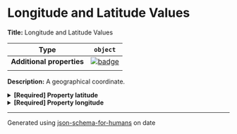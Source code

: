 # Longitude and Latitude Values

**Title:** Longitude and Latitude Values

| Type                      | `object`                                                                                                            |
| ------------------------- | ------------------------------------------------------------------------------------------------------------------- |
| **Additional properties** | [![badge](https://img.shields.io/badge/Any+type-allowed-green)](# "Additional Properties of any type are allowed.") |
|                           |                                                                                                                     |

**Description:** A geographical coordinate.

<details>
<summary><strong> <a name="latitude"></a>[Required] Property latitude</strong>  

</summary>
<blockquote>

| Type                      | `number`                                                                                                            |
| ------------------------- | ------------------------------------------------------------------------------------------------------------------- |
| **Additional properties** | [![badge](https://img.shields.io/badge/Any+type-allowed-green)](# "Additional Properties of any type are allowed.") |
|                           |                                                                                                                     |

| Restrictions |          |
| ------------ | -------- |
| **Minimum**  | &ge; -90 |
| **Maximum**  | &le; 90  |
|              |          |

</blockquote>
</details>

<details>
<summary><strong> <a name="longitude"></a>[Required] Property longitude</strong>  

</summary>
<blockquote>

| Type                      | `number`                                                                                                            |
| ------------------------- | ------------------------------------------------------------------------------------------------------------------- |
| **Additional properties** | [![badge](https://img.shields.io/badge/Any+type-allowed-green)](# "Additional Properties of any type are allowed.") |
|                           |                                                                                                                     |

| Restrictions |           |
| ------------ | --------- |
| **Minimum**  | &ge; -180 |
| **Maximum**  | &le; 180  |
|              |           |

</blockquote>
</details>

----------------------------------------------------------------------------------------------------------------------------
Generated using [json-schema-for-humans](https://github.com/coveooss/json-schema-for-humans) on date